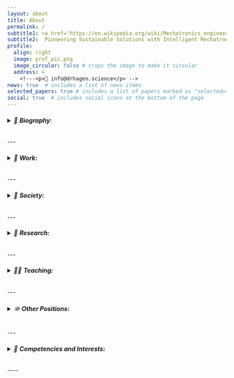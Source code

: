 ```yaml
---
layout: about
title: About
permalink: /
subtitle1: <a href='https://en.wikipedia.org/wiki/Mechatronics_engineering'>Mechatronics Wizard</a> 🧙 <strong>Ph.D.</strong> 
subtitle2:  Pioneering Sustainable Solutions with Intelligent Mechatronics.
profile:
  align: right
  image: prof_pic.png
  image_circular: false # crops the image to make it circular
  address: >
    <!---<p>📧 info@drhagen.science</p> -->
news: true  # includes a list of news items
selected_papers: true # includes a list of papers marked as "selected={true}"
social: true  # includes social icons at the bottom of the page 
---
```

<h6>
<details><summary>📝 <strong>Biography</strong>: </summary>
<br>
Daniel is a curious, ambitious, conscientious skilled worker, interdisciplinary engineer, educator, scientist, and reserve officer passionate about Intelligent Mechatronics, innovation, R&D, management, and leadership. 
<br>
After completing compulsory military service, he gained relevant leadership experience through his career and courses in the Norwegian Armed Forces. Daniel graduated with a Master’s degree in 2014 based on his trade certificate in automation mechanics (2009) and successfully defended his Ph.D. in 2020. 
<br>
Before starting a joint Ph.D. education in 2016, he worked for two years with offshore drilling equipment control systems worldwide, both in the test and commissioning phases and during operation. Between 2020 and 2022 he worked as a senior R&D engineer responsible for the control systems of offshore lifting and handling equipment such as 3D compensated knuckle-boom cranes for offshore wind service vessels. 
<br>
Today, alongside his full-time role as an Associate Professor in Mechatronics and Head of the Norwegian Motion Laboratory at UiA, he also holds a part-time position as a Chief Scientist, dedicated to empowering industries through the implementation of intelligent digital twins.
</details>
</h6> 
---
<h6>
<details><summary>💼 <strong>Work:</strong></summary>
<br>
<ul style="list-style-type: square; padding-left: 1.2em;">
  <li>Associate Professor in Mechatronics <strong>|</strong> <a href='https://www.uia.no/kk/profil/danielh'>University of Agder (UiA), Faculty of Engineering and Science</a></li>
      <ul style="list-style-type: circle; padding-left: 1.2em;">
      <li>Head of The Norwegian Motion Laboratory (<a href='https://motion-lab.no/'>MotionLab</a>)</li> 
      <li>Employee elected member of the Faculty Board (2024-2027)</li>  
      <li>Member of The Faculty's Research Committee</li>
    </ul>
  <li>Chief Scientist <strong>|</strong> <a href='https://twilligent.io/'>Twilligent AS</a></li>
</ul>
</details>
</h6>
---
<h6>
<details><summary>🍻 <strong>Society:</strong></summary>
<br>
<ul style="list-style-type: square; padding-left: 1.2em;">
  <li>Head of The Norwegian Society of Mechatronics (<a href='https://nsom.no'>NSOM</a>)</li>
</ul>
</details>
</h6>
---
<h6>
<details><summary>🔬 <strong>Research:</strong></summary>
<br>
<ul style="list-style-type: square; padding-left: 1.2em;">
Involved in several research centres, groups, and <a href='https://hagenmek.github.io/al-folio/projects/'>projects</a>.
<br>
  <li><a href='https://hagenmek.github.io/al-folio/blog/'>Intelligent Mechatronics</a> <strong>|</strong> Research collaboration</li>
    A research collaboration between experts in Mechatronics and AI with a focus on developing intelligent methods for designing and operating industrial (offshore) mechatronics systems (machines).
  <li><a href='https://www.uia.no/en/research/priority-research-centres/top-research-centre-mechatronics-trcm'>Top Research Centre Mechatronics (TRCM)</a> <strong>|</strong> Priority Research Centre</li>
  TRCM aims to contribute to the competitiveness of the Norwegian industry through the following research groups:
    <ul style="list-style-type: circle; padding-left: 1.2em;">
      <li>Robotics, Vision and Control</li>
      <li>Offshore Mechatronics</li>
      <li>Intelligent Monitoring</li>
      <li>Machine Design</li>
      <li>Biomechatronics and Collaborative Robotics</li>
    </ul>
  <li><a href='https://www.uia.no/en/research/teknologi-og-realfag/systems-engineering-and-modelling'>Centre for Artificial Intelligence Research (CAIR)</a> <strong>|</strong> Priority Research Centre</li>
    CAIR focuses on pushing the frontier of AI research with Green and Democratic AI for all. 
  <li><a href='https://www.uia.no/en/research/teknologi-og-realfag/systems-engineering-and-modelling'>Systems engineering and modelling</a> <strong>|</strong> Research group </li>
    Research group at the Department of Information and Communication Technology.
</ul>
</details>
</h6>
---
<h6>
<details><summary>👨‍🏫 <strong>Teaching:</strong></summary>
<br>
Involved in <a href='https://hagenmek.github.io/al-folio/teaching/'>teaching</a> the following master's courses in Mechatronics:
<br>
<ul style="list-style-type: square; padding-left: 1.2em;">
  <li>Robotics and Instrumentation</li>
  <li>Programming for Intelligent Robotics and Industrial systems</li>
  <li>Design of Industrial Mechatronic Systems</li> 
  <li>Advanced Robotics</li> 
</ul>  
</details>
</h6> 
---
<h6>
<details><summary>🪖 <strong>Other Positions:</strong></summary>
<br>
Reserve Officer in the Norwegian Armed Forces.
<br>
<ul style="list-style-type: square; padding-left: 1.2em;">
  <li>Operation Officer <strong>|</strong> <a href='https://www.forsvaret.no/en/organisation/home-guard'>Agder and Rogaland Home Guard District (HV-08)</a></li>
  <li>Member of the Fund Board <strong>|</strong> <a href='https://www.nrof.no/'>Norwegian Reservist Association</a></li>
  <li>Chairman of the Election Committee <strong>|</strong> <a href='https://www.nrof.no/lokale-sider/sorlandet/lister/'>Norwegian Reservist Association - Department Lister</a></li>
  <li>Head of the Order's Chancellery <strong>|</strong> <a href='https://www.nrof.no/lokale-sider/sorlandet/lister/'>Norwegian Reservist Association - Department Lister</a></li>
</ul>  
</details>
</h6> 
---
<h6>
<details><summary>🎒 <strong>Competencies and Interests:</strong></summary>
<br>
<ul style="list-style-type: square; padding-left: 1.2em;">
  <li>Digital Twins</li>
  <li>Digital Tools for Automated Design</li>
  <li>Machine Vision</li>
  <li>Perception</li>
  <li>Real-time Localization & 3D Mapping</li>
  <li>Autonmous Navigation, Motion Planning & Control</li>
  <li>Applied AI/ML <strong>|</strong> <a href='https://www.ros.org/'>Physics Informed Machine Learning, YOLO object detection</a></li>
  <li>Self-diagnostics</li>
  <li>Electro-hydraulic Actuation Systems <strong>|</strong> <a href='https://www.ros.org/'>Fluid power, Electric drives, Motion control</a></li>
  <li>Robotics and Automation <strong>|</strong> <a href='https://www.ros.org/'>Mobile Robots and Manipulators</a></li>
  <li>Offshore Lifting and Load-handling Equipment <strong>|</strong> <a href='https://www.ros.org/'>3D Motion Compensation</a></li>
  <li>Real-time Embedded Systems and Communications <strong>|</strong>  <a href='https://www.beckhoff.com/en-en/products/automation/twincat/'> TwinCAT and EtherCAT</a></li>
  <li>Programming and Software Development <strong>|</strong> <a href='https://www.ros.org/'>PLC, ROS2, C++, MATLAB, Python, Rust</a></li>
  <li>Autonomous Systems <strong>|</strong> <a href='https://www.uia.no/en'>Sense-Think-Act</a></li>
  <li>Sensor Fusion</li> 
  <li>Systems Engineering</li>               
  <li>Model-based Design <strong>|</strong>  <a href='https://www.uia.no/en'>MATLAB/Simulink</a></li>
  <li>Simulation-based Optimization</li>
</ul> 
</details>
</h6>
----

<!--- Write your biography here. Tell the world about yourself. Link to your favorite [subreddit](http://reddit.com). You can put a picture in, too. The code is already in, just name your picture `prof_pic.jpg` and put it in the `img/` folder.

Put your address / P.O. box / other info right below your picture. You can also disable any these elements by editing `profile` property of the YAML header of your `_pages/about.md`. Edit `_bibliography/papers.bib` and Jekyll will render your [publications page](/al-folio/publications/) automatically.

Link to your social media connections, too. This theme is set up to use [Font Awesome icons](http://fortawesome.github.io/Font-Awesome/) and [Academicons](https://jpswalsh.github.io/academicons/), like the ones below. Add your Facebook, Twitter, LinkedIn, Google Scholar, or just disable all of them. -->
